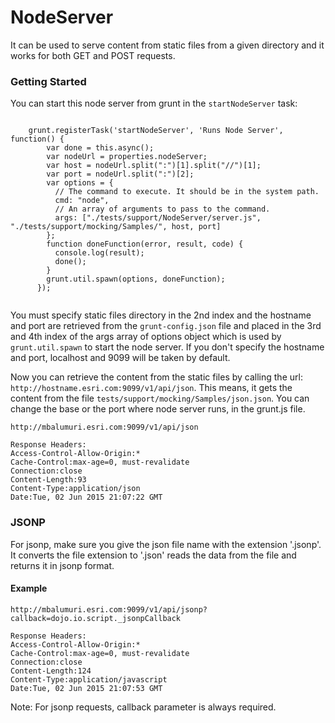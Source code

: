 # NodeServer

It can be used to serve content from static files from a given directory and it works for both GET and POST requests.

### Getting Started

You can start this node server from grunt in the `startNodeServer` task:

```

    grunt.registerTask('startNodeServer', 'Runs Node Server', function() {
        var done = this.async();        
        var nodeUrl = properties.nodeServer;
        var host = nodeUrl.split(":")[1].split("//")[1];
        var port = nodeUrl.split(":")[2];    
        var options = {
          // The command to execute. It should be in the system path.
          cmd: "node",
          // An array of arguments to pass to the command.
          args: ["./tests/support/NodeServer/server.js", "./tests/support/mocking/Samples/", host, port]
        };    
        function doneFunction(error, result, code) {
          console.log(result);
          done();
        }    
        grunt.util.spawn(options, doneFunction);    
      });
      
```

You must specify static files directory in the 2nd index and the hostname and port are retrieved from the `grunt-config.json` file and placed in the 3rd and 4th index of the args array of options object which is used by `grunt.util.spawn` to start the node server. If you don't specify the hostname and port, localhost and 9099 will be taken by default.

Now you can retrieve the content from the static files by calling the url: `http://hostname.esri.com:9099/v1/api/json`. This means, it gets the content from the file `tests/support/mocking/Samples/json.json`. You can change the base or the port where node server runs, in the grunt.js file.

```
http://mbalumuri.esri.com:9099/v1/api/json

Response Headers:
Access-Control-Allow-Origin:*
Cache-Control:max-age=0, must-revalidate
Connection:close
Content-Length:93
Content-Type:application/json
Date:Tue, 02 Jun 2015 21:07:22 GMT
```

### JSONP

For jsonp, make sure you give the json file name with the extension '.jsonp'. It converts the file extension to '.json' reads the data from the file and returns it in jsonp format.

#### Example

```
http://mbalumuri.esri.com:9099/v1/api/jsonp?callback=dojo.io.script._jsonpCallback

Response Headers:
Access-Control-Allow-Origin:*
Cache-Control:max-age=0, must-revalidate
Connection:close
Content-Length:124
Content-Type:application/javascript
Date:Tue, 02 Jun 2015 21:07:53 GMT
```

Note: For jsonp requests, callback parameter is always required.